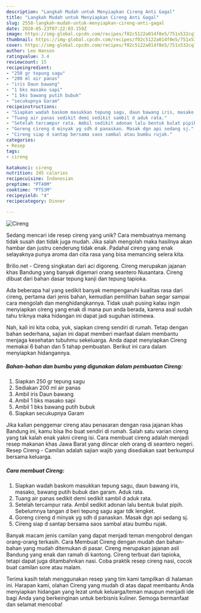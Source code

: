 ```yaml
---
description: "Langkah Mudah untuk Menyiapkan Cireng Anti Gagal"
title: "Langkah Mudah untuk Menyiapkan Cireng Anti Gagal"
slug: 2558-langkah-mudah-untuk-menyiapkan-cireng-anti-gagal
date: 2020-05-23T07:22:03.159Z
image: https://img-global.cpcdn.com/recipes/f02c5122a014f8e5/751x532cq70/cireng-foto-resep-utama.jpg
thumbnail: https://img-global.cpcdn.com/recipes/f02c5122a014f8e5/751x532cq70/cireng-foto-resep-utama.jpg
cover: https://img-global.cpcdn.com/recipes/f02c5122a014f8e5/751x532cq70/cireng-foto-resep-utama.jpg
author: Leo Hanson
ratingvalue: 3.4
reviewcount: 15
recipeingredient:
- "250 gr tepung sagu"
- "200 ml air panas"
- "iris Daun bawang"
- "1 bks masako sapi"
- "1 bks bawang putih bubuk"
- "secukupnya Garam"
recipeinstructions:
- "Siapkan wadah baskom masukkan tepung sagu, daun bawang iris, masako, bawang putih bubuk dan garam. Aduk rata."
- "Tuang air panas sedikit demi sedikit sambil d aduk rata."
- "Setelah tercampur rata. Ambil sedikit adonan lalu bentuk bulat pipih. Sebelumnya tangan d beri tepung sagu agar tdk lengket."
- "Goreng cireng d minyak yg sdh d panaskan. Masak dgn api sedang sj."
- "Cireng siap d santap bersama saos sambal atau bumbu rujak."
categories:
- Resep
tags:
- cireng

katakunci: cireng 
nutrition: 245 calories
recipecuisine: Indonesian
preptime: "PT40M"
cooktime: "PT53M"
recipeyield: "4"
recipecategory: Dinner

---
```



![Cireng](https://img-global.cpcdn.com/recipes/f02c5122a014f8e5/751x532cq70/cireng-foto-resep-utama.jpg)

Sedang mencari ide resep cireng yang unik? Cara membuatnya memang tidak susah dan tidak juga mudah. Jika salah mengolah maka hasilnya akan hambar dan justru cenderung tidak enak. Padahal cireng yang enak selayaknya punya aroma dan cita rasa yang bisa memancing selera kita.

Brilio.net - Cireng singkatan dari aci digoreng. Cireng merupakan jajanan khas Bandung yang banyak digemari orang seantero Nusantara. Cireng dibuat dari bahan dasar tepung kanji dan tepung tapioka.

Ada beberapa hal yang sedikit banyak mempengaruhi kualitas rasa dari cireng, pertama dari jenis bahan, kemudian pemilihan bahan segar sampai cara mengolah dan menghidangkannya. Tidak usah pusing kalau ingin menyiapkan cireng yang enak di mana pun anda berada, karena asal sudah tahu triknya maka hidangan ini dapat jadi suguhan istimewa.


Nah, kali ini kita coba, yuk, siapkan cireng sendiri di rumah. Tetap dengan bahan sederhana, sajian ini dapat memberi manfaat dalam membantu menjaga kesehatan tubuhmu sekeluarga. Anda dapat menyiapkan Cireng memakai 6 bahan dan 5 tahap pembuatan. Berikut ini cara dalam menyiapkan hidangannya.

<!--inarticleads1-->

##### Bahan-bahan dan bumbu yang digunakan dalam pembuatan Cireng:

1. Siapkan 250 gr tepung sagu
1. Sediakan 200 ml air panas
1. Ambil iris Daun bawang
1. Ambil 1 bks masako sapi
1. Ambil 1 bks bawang putih bubuk
1. Siapkan secukupnya Garam


Jika kalian penggemar cireng atau penasaran dengan rasa jajanan khas Bandung ini, kamu bisa lho buat sendiri di rumah. Salah satu varian cireng yang tak kalah enak yakni cireng isi. Cara membuat cireng adalah menjadi resep makanan khas Jawa Barat yang diincar oleh orang di seantero negeri. Resep Cireng - Camilan adalah sajian wajib yang disediakan saat berkumpul bersama keluarga. 

<!--inarticleads2-->

##### Cara membuat Cireng:

1. Siapkan wadah baskom masukkan tepung sagu, daun bawang iris, masako, bawang putih bubuk dan garam. Aduk rata.
1. Tuang air panas sedikit demi sedikit sambil d aduk rata.
1. Setelah tercampur rata. Ambil sedikit adonan lalu bentuk bulat pipih. Sebelumnya tangan d beri tepung sagu agar tdk lengket.
1. Goreng cireng d minyak yg sdh d panaskan. Masak dgn api sedang sj.
1. Cireng siap d santap bersama saos sambal atau bumbu rujak.


Banyak macam jenis camilan yang dapat menjadi teman mengobrol dengan orang-orang terkasih. Cara Membuat Cireng dengan mudah dan bahan-bahan yang mudah ditemukan di pasar. Cireng merupakan jajanan asli Bandung yang enak dan ramah di kantong. Cireng terbuat dari tapioka, tetapi dapat juga ditambahnkan nasi. Coba praktik resep cireng nasi, cocok buat camilan sore atau malam. 

Terima kasih telah menggunakan resep yang tim kami tampilkan di halaman ini. Harapan kami, olahan Cireng yang mudah di atas dapat membantu Anda menyiapkan hidangan yang lezat untuk keluarga/teman maupun menjadi ide bagi Anda yang berkeinginan untuk berbisnis kuliner. Semoga bermanfaat dan selamat mencoba!
